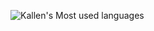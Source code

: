 ![Kallen's Most used languages](https://github-readme-stats.vercel.app/api/top-langs?username=Lxk-Kallen&show_icons=true&count_private=true&theme=gotham)
